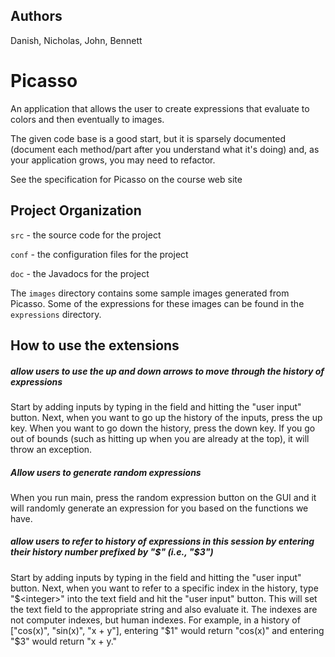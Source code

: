 ## Authors
Danish, Nicholas, John, Bennett

# Picasso

An application that allows the user to create expressions that
evaluate to colors and then eventually to images.

The given code base is a good start, but it is sparsely documented
(document each method/part after you understand what it's doing) and,
as your application grows, you may need to refactor.

See the specification for Picasso on the course web site

## Project Organization

`src` - the source code for the project

`conf` - the configuration files for the project

`doc` - the Javadocs for the project

The `images` directory contains some sample images generated from Picasso.  Some of the expressions for these images can be found in the `expressions` directory.

## How to use the extensions

##### allow users to use the up and down arrows to move through the history of expressions
Start by adding inputs by typing in the field and hitting the "user input" button. Next, when you want to go up the history of the inputs, press the up key. When you want to go down the history, press the down key. If you go out of bounds (such as hitting up when you are already at the top), it will throw an exception.

##### Allow users to generate random expressions
When you run main, press the random expression button on the GUI and it will randomly generate an expression for you based on the functions we have. 

##### allow users to refer to history of expressions in this session by entering their history number prefixed by "$" (i.e., "$3")
Start by adding inputs by typing in the field and hitting the "user input" button. Next, when you want to refer to a specific index in the history, type "$<integer>" into the text field and hit the "user input" button. This will set the text field to the appropriate string and also evaluate it. The indexes are not computer indexes, but human indexes. For example, in a history of ["cos(x)", "sin(x)", "x + y"], entering "$1" would return "cos(x)" and entering "$3" would return "x + y."
